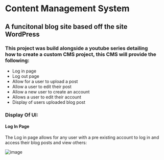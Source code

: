 # Content Management System

## A funcitonal blog site based off the site WordPress

### This project was build alongside a youtube series detailing how to create a custom CMS project, this CMS will provide the following:

* Log in page
* Log out page
* Allow for a user to upload a post
* Allow a user to edit their post
* Allow a new user to create an account
* Allows a user to edit their account
* Display of users uploaded blog post

### Display Of UI:

#### Log In Page

The Log in page allows for any user with a pre existing account to log in and access their blog posts and view others:

![image](https://github.com/user-attachments/assets/c74ea3bb-0c2f-4c86-ba50-c41ef8b9b963)



